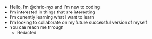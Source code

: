- Hello, I’m @chrio-nyx and I'm new to coding
- I’m interested in things that are interesting
- I’m currently learning what I want to learn
- I’m looking to collaborate on my future successful version of myself
- You can reach me through
  -  Redacted

<!---
chrio-nyx/chrio-nyx is a ✨ special ✨ repository because its `README.md` (this file) appears on your GitHub profile.
You can click the Preview link to take a look at your changes.
--->
